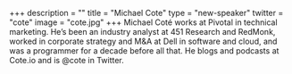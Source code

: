 +++
description = ""
title = "Michael Cote"
type = "new-speaker"
twitter = "cote"
image = "cote.jpg"
+++
Michael Coté works at Pivotal in technical marketing. He’s been an industry analyst at 451 Research and RedMonk, worked in corporate strategy and M&A at Dell in software and cloud, and was a programmer for a decade before all that. He blogs and podcasts at Cote.io and is @cote in Twitter.